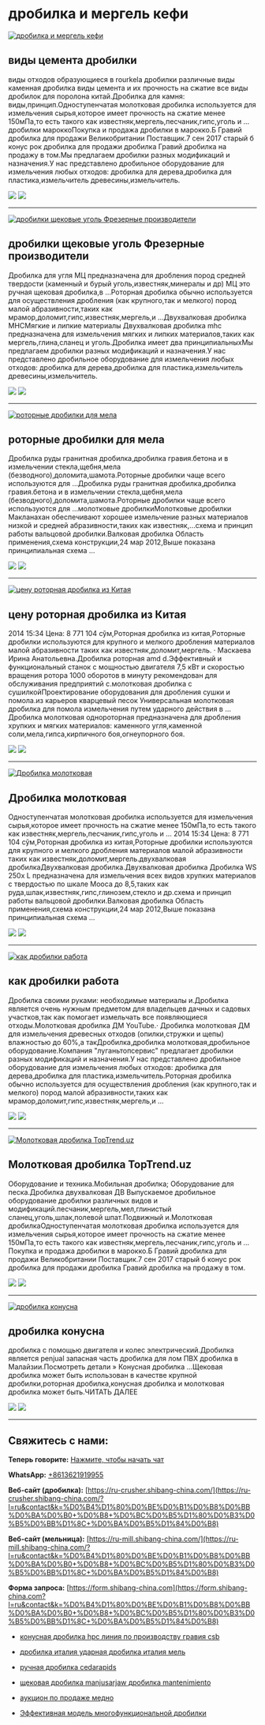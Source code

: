 # дробилка и мергель кефи

<a href="https://swt.shibang-china.com/?l=ru&img&k=%D0%B4%D1%80%D0%BE%D0%B1%D0%B8%D0%BB%D0%BA%D0%B0+%D0%B8+%D0%BC%D0%B5%D1%80%D0%B3%D0%B5%D0%BB%D1%8C+%D0%BA%D0%B5%D1%84%D0%B8" target="_blank">![дробилка и мергель кефи](http://static.shibang-china.com/all-800x300/394.jpg)</a>

## виды цемента дробилки
виды отходов образующиеся в rourkela дробилки различные виды каменная дробилка виды цемента и их прочность на сжатие все виды дробилок для поролона китай.Дробилка для камня: виды,принцип.Одноступенчатая молотковая дробилка используется для измельчения сырья,которое имеет прочность на сжатие менее 150мПа,то есть такого как известняк,мергель,песчаник,гипс,уголь и …дробилки мароккоПокупка и продажа дробилки в марокко.Б Гравий дробилка для продажи Великобритании Поставщик.7 сен 2017 старый б конус рок дробилка для продажи дробилка Гравий дробилка на продажу в том.Мы предлагаем дробилки разных модификаций и назначения.У нас представлено дробильное оборудование для измельчения любых отходов: дробилка для дерева,дробилка для пластика,измельчитель древесины,измельчитель.


<a href="https://whatsapp.shibangsoft.com/WhatsApp.php" target="_blank" title="WhatsApp">![](http://static.shibang-china.com/icon/whatsapp.png)</a> <a href="https://swt.shibang-china.com/?l=ru&icon&k=%D0%B4%D1%80%D0%BE%D0%B1%D0%B8%D0%BB%D0%BA%D0%B0+%D0%B8+%D0%BC%D0%B5%D1%80%D0%B3%D0%B5%D0%BB%D1%8C+%D0%BA%D0%B5%D1%84%D0%B8" target="_blank">![](http://static.shibang-china.com/icon/chat-ru.png)</a>

---

<a href="https://swt.shibang-china.com/?l=ru&img&k=%D0%B4%D1%80%D0%BE%D0%B1%D0%B8%D0%BB%D0%BA%D0%B0+%D0%B8+%D0%BC%D0%B5%D1%80%D0%B3%D0%B5%D0%BB%D1%8C+%D0%BA%D0%B5%D1%84%D0%B8" target="_blank">![дробилки щековые уголь Фрезерные производители](http://static.shibang-china.com/all-800x300/895.jpg)</a>

## дробилки щековые уголь Фрезерные производители
Дробилка для угля МЦ предназначена для дробления пород средней твердости (каменный и бурый уголь,известняк,минералы и др) МЦ это ручная щековая дробилка,в …Роторная дробилка обычно используется для осуществления дробления (как крупного,так и мелкого) пород малой абразивности,таких как мрамор,доломит,гипс,известняк,мергель,и …Двухвалковая дробилка МНСМягкие и липкие материалы Двухвалковая дробилка mhc предназначена для измельчения мягких и липких материалов,таких как мергель,глина,сланец и уголь.Дробилка имеет два принципиальныхМы предлагаем дробилки разных модификаций и назначения.У нас представлено дробильное оборудование для измельчения любых отходов: дробилка для дерева,дробилка для пластика,измельчитель древесины,измельчитель.


<a href="https://whatsapp.shibangsoft.com/WhatsApp.php" target="_blank" title="WhatsApp">![](http://static.shibang-china.com/icon/whatsapp.png)</a> <a href="https://swt.shibang-china.com/?l=ru&icon&k=%D0%B4%D1%80%D0%BE%D0%B1%D0%B8%D0%BB%D0%BA%D0%B0+%D0%B8+%D0%BC%D0%B5%D1%80%D0%B3%D0%B5%D0%BB%D1%8C+%D0%BA%D0%B5%D1%84%D0%B8" target="_blank">![](http://static.shibang-china.com/icon/chat-ru.png)</a>

---

<a href="https://swt.shibang-china.com/?l=ru&img&k=%D0%B4%D1%80%D0%BE%D0%B1%D0%B8%D0%BB%D0%BA%D0%B0+%D0%B8+%D0%BC%D0%B5%D1%80%D0%B3%D0%B5%D0%BB%D1%8C+%D0%BA%D0%B5%D1%84%D0%B8" target="_blank">![роторные дробилки для мела](http://static.shibang-china.com/all-800x300/1308.jpg)</a>

## роторные дробилки для мела
Дробилка руды гранитная дробилка,дробилка гравия.бетона и в измельчении стекла,щебня,мела (безводного),доломита,шамота.Роторные дробилки чаще всего используются для …Дробилка руды гранитная дробилка,дробилка гравия.бетона и в измельчении стекла,щебня,мела (безводного),доломита,шамота.Роторные дробилки чаще всего используются для …молотковые дробилкиМолотковые дробилки Макланахан обеспечивают хорошее измельчение разных материалов низкой и средней абразивности,таких как известняк,…схема и принцип работы вальцовой дробилки.Валковая дробилка Область применения,схема конструкции,24 мар 2012,Выше показана принципиальная схема …


<a href="https://whatsapp.shibangsoft.com/WhatsApp.php" target="_blank" title="WhatsApp">![](http://static.shibang-china.com/icon/whatsapp.png)</a> <a href="https://swt.shibang-china.com/?l=ru&icon&k=%D0%B4%D1%80%D0%BE%D0%B1%D0%B8%D0%BB%D0%BA%D0%B0+%D0%B8+%D0%BC%D0%B5%D1%80%D0%B3%D0%B5%D0%BB%D1%8C+%D0%BA%D0%B5%D1%84%D0%B8" target="_blank">![](http://static.shibang-china.com/icon/chat-ru.png)</a>

---

<a href="https://swt.shibang-china.com/?l=ru&img&k=%D0%B4%D1%80%D0%BE%D0%B1%D0%B8%D0%BB%D0%BA%D0%B0+%D0%B8+%D0%BC%D0%B5%D1%80%D0%B3%D0%B5%D0%BB%D1%8C+%D0%BA%D0%B5%D1%84%D0%B8" target="_blank">![цену роторная дробилка из Китая](http://static.shibang-china.com/all-800x300/800.jpg)</a>

## цену роторная дробилка из Китая
2014 15:34 Цена: 8 771 104 сўм,Роторная дробилка из китая,Роторные дробилки используются для крупного и мелкого дробления материалов малой абразивности таких как известняк,доломит,мергель.&nbsp;&#0183;&#32;Маскаева Ирина Анатольевна.Дробилка роторная amd d.Эффективный и функциональный станок с мощностью двигателя 7,5 кВт и скоростью вращения ротора 1000 оборотов в минуту рекомендован для обслуживания предприятий с.молотковая дробилка с сушилкойПроектирование оборудования для дробления сушки и помола.из карьеров кварцевый песок Универсальная молотковая дробилка для помола измельчения путем ударного действия в …Дробилка молотковая однороторная предназначена для дробления хрупких и мягких материалов: каменного угля,каменной соли,мела,гипса,кирпичного боя,огнеупорного боя.


<a href="https://whatsapp.shibangsoft.com/WhatsApp.php" target="_blank" title="WhatsApp">![](http://static.shibang-china.com/icon/whatsapp.png)</a> <a href="https://swt.shibang-china.com/?l=ru&icon&k=%D0%B4%D1%80%D0%BE%D0%B1%D0%B8%D0%BB%D0%BA%D0%B0+%D0%B8+%D0%BC%D0%B5%D1%80%D0%B3%D0%B5%D0%BB%D1%8C+%D0%BA%D0%B5%D1%84%D0%B8" target="_blank">![](http://static.shibang-china.com/icon/chat-ru.png)</a>

---

<a href="https://swt.shibang-china.com/?l=ru&img&k=%D0%B4%D1%80%D0%BE%D0%B1%D0%B8%D0%BB%D0%BA%D0%B0+%D0%B8+%D0%BC%D0%B5%D1%80%D0%B3%D0%B5%D0%BB%D1%8C+%D0%BA%D0%B5%D1%84%D0%B8" target="_blank">![Дробилка молотковая](http://static.shibang-china.com/all-800x300/1114.jpg)</a>

## Дробилка молотковая
Одноступенчатая молотковая дробилка используется для измельчения сырья,которое имеет прочность на сжатие менее 150мПа,то есть такого как известняк,мергель,песчаник,гипс,уголь и … 2014 15:34 Цена: 8 771 104 сўм,Роторная дробилка из китая,Роторные дробилки используются для крупного и мелкого дробления материалов малой абразивности таких как известняк,доломит,мергель.двухвалковая дробилкаДвухвалковая дробилка.Двухвалковая дробилка Дробилка WS 250x L предназначена для измельчения всех видов хрупких материалов с твердостью по шкале Мооса до 8,5,таких как руда,шлак,известняк,гипс,глинозем,стекло и др.схема и принцип работы вальцовой дробилки.Валковая дробилка Область применения,схема конструкции,24 мар 2012,Выше показана принципиальная схема …


<a href="https://whatsapp.shibangsoft.com/WhatsApp.php" target="_blank" title="WhatsApp">![](http://static.shibang-china.com/icon/whatsapp.png)</a> <a href="https://swt.shibang-china.com/?l=ru&icon&k=%D0%B4%D1%80%D0%BE%D0%B1%D0%B8%D0%BB%D0%BA%D0%B0+%D0%B8+%D0%BC%D0%B5%D1%80%D0%B3%D0%B5%D0%BB%D1%8C+%D0%BA%D0%B5%D1%84%D0%B8" target="_blank">![](http://static.shibang-china.com/icon/chat-ru.png)</a>

---

<a href="https://swt.shibang-china.com/?l=ru&img&k=%D0%B4%D1%80%D0%BE%D0%B1%D0%B8%D0%BB%D0%BA%D0%B0+%D0%B8+%D0%BC%D0%B5%D1%80%D0%B3%D0%B5%D0%BB%D1%8C+%D0%BA%D0%B5%D1%84%D0%B8" target="_blank">![как дробилки работа](http://static.shibang-china.com/all-800x300/250.jpg)</a>

## как дробилки работа
Дробилка своими руками: необходимые материалы и.Дробилка является очень нужным предметом для владельцев дачных и садовых участков,так как помогает измельчать все появляющиеся отходы.Молотковая дробилка ДМ YouTube.&#183; Дробилка молотковая ДМ для измельчения древесных отходов (опилки,стружки и щепы) влажностью до 60%,а такДробилка,дробилка молотковая,дробильное оборудование.Компания &quot;луганьтопсервис&quot; предлагает дробилки разных модификаций и назначения.У нас представлено дробильное оборудование для измельчения любых отходов: дробилка для дерева,дробилка для пластика,измельчитель.Роторная дробилка обычно используется для осуществления дробления (как крупного,так и мелкого) пород малой абразивности,таких как мрамор,доломит,гипс,известняк,мергель,и …


<a href="https://whatsapp.shibangsoft.com/WhatsApp.php" target="_blank" title="WhatsApp">![](http://static.shibang-china.com/icon/whatsapp.png)</a> <a href="https://swt.shibang-china.com/?l=ru&icon&k=%D0%B4%D1%80%D0%BE%D0%B1%D0%B8%D0%BB%D0%BA%D0%B0+%D0%B8+%D0%BC%D0%B5%D1%80%D0%B3%D0%B5%D0%BB%D1%8C+%D0%BA%D0%B5%D1%84%D0%B8" target="_blank">![](http://static.shibang-china.com/icon/chat-ru.png)</a>

---

<a href="https://swt.shibang-china.com/?l=ru&img&k=%D0%B4%D1%80%D0%BE%D0%B1%D0%B8%D0%BB%D0%BA%D0%B0+%D0%B8+%D0%BC%D0%B5%D1%80%D0%B3%D0%B5%D0%BB%D1%8C+%D0%BA%D0%B5%D1%84%D0%B8" target="_blank">![Молотковая дробилка TopTrend.uz](http://static.shibang-china.com/all-800x300/900.jpg)</a>

## Молотковая дробилка TopTrend.uz
Оборудование и техника.Мобильная дробилка; Оборудование для песка.Дробилка двухвалковая ДВ Выпускаемое дробильное оборудование дробилки различных видов и модификаций.песчаник,мергель,мел,глинистый сланец,уголь,шлак,полевой шпат.Подвижный и.Молотковая дробилкаОдноступенчатая молотковая дробилка используется для измельчения сырья,которое имеет прочность на сжатие менее 150мПа,то есть такого как известняк,мергель,песчаник,гипс,уголь и …Покупка и продажа дробилки в марокко.Б Гравий дробилка для продажи Великобритании Поставщик.7 сен 2017 старый б конус рок дробилка для продажи дробилка Гравий дробилка на продажу в том.


<a href="https://whatsapp.shibangsoft.com/WhatsApp.php" target="_blank" title="WhatsApp">![](http://static.shibang-china.com/icon/whatsapp.png)</a> <a href="https://swt.shibang-china.com/?l=ru&icon&k=%D0%B4%D1%80%D0%BE%D0%B1%D0%B8%D0%BB%D0%BA%D0%B0+%D0%B8+%D0%BC%D0%B5%D1%80%D0%B3%D0%B5%D0%BB%D1%8C+%D0%BA%D0%B5%D1%84%D0%B8" target="_blank">![](http://static.shibang-china.com/icon/chat-ru.png)</a>

---

<a href="https://swt.shibang-china.com/?l=ru&img&k=%D0%B4%D1%80%D0%BE%D0%B1%D0%B8%D0%BB%D0%BA%D0%B0+%D0%B8+%D0%BC%D0%B5%D1%80%D0%B3%D0%B5%D0%BB%D1%8C+%D0%BA%D0%B5%D1%84%D0%B8" target="_blank">![дробилка конусна](http://static.shibang-china.com/all-800x300/151.jpg)</a>

## дробилка конусна
дробилка с помощью двигателя и колес электрический.Дробилка является penjual запасная часть дробилка для лом ПВХ дробилка в Малайзии.Посмотреть детали &#187; Конусная дробилка …Щековая дробилка может быть использован в качестве крупной дробилки,роторная дробилка,конусная дробилка и молотковая дробилка может быть.ЧИТАТЬ ДАЛЕЕ

<a href="https://whatsapp.shibangsoft.com/WhatsApp.php" target="_blank" title="WhatsApp">![](http://static.shibang-china.com/icon/whatsapp.png)</a> <a href="https://swt.shibang-china.com/?l=ru&icon&k=%D0%B4%D1%80%D0%BE%D0%B1%D0%B8%D0%BB%D0%BA%D0%B0+%D0%B8+%D0%BC%D0%B5%D1%80%D0%B3%D0%B5%D0%BB%D1%8C+%D0%BA%D0%B5%D1%84%D0%B8" target="_blank">![](http://static.shibang-china.com/icon/chat-ru.png)</a>

---
## Свяжитесь с нами:

**Теперь говорите:** [Нажмите, чтобы начать чат](https://swt.shibang-china.com?l=ru&contact&k=%D0%B4%D1%80%D0%BE%D0%B1%D0%B8%D0%BB%D0%BA%D0%B0+%D0%B8+%D0%BC%D0%B5%D1%80%D0%B3%D0%B5%D0%BB%D1%8C+%D0%BA%D0%B5%D1%84%D0%B8)

**WhatsApp:**  [+8613621919955](https://whatsapp.shibangsoft.com/WhatsApp.php)

**Веб-сайт (дробилка):** [https://ru-crusher.shibang-china.com/](https://ru-crusher.shibang-china.com/?l=ru&contact&k=%D0%B4%D1%80%D0%BE%D0%B1%D0%B8%D0%BB%D0%BA%D0%B0+%D0%B8+%D0%BC%D0%B5%D1%80%D0%B3%D0%B5%D0%BB%D1%8C+%D0%BA%D0%B5%D1%84%D0%B8)

**Веб-сайт (мельница):** [https://ru-mill.shibang-china.com/](https://ru-mill.shibang-china.com/?l=ru&contact&k=%D0%B4%D1%80%D0%BE%D0%B1%D0%B8%D0%BB%D0%BA%D0%B0+%D0%B8+%D0%BC%D0%B5%D1%80%D0%B3%D0%B5%D0%BB%D1%8C+%D0%BA%D0%B5%D1%84%D0%B8)

**Форма запроса:** [https://form.shibang-china.com](https://form.shibang-china.com?l=ru&contact&k=%D0%B4%D1%80%D0%BE%D0%B1%D0%B8%D0%BB%D0%BA%D0%B0+%D0%B8+%D0%BC%D0%B5%D1%80%D0%B3%D0%B5%D0%BB%D1%8C+%D0%BA%D0%B5%D1%84%D0%B8)

* [конусная дробилка hpc линия по производству гравия csb](../122/%D0%BA%D0%BE%D0%BD%D1%83%D1%81%D0%BD%D0%B0%D1%8F%20%D0%B4%D1%80%D0%BE%D0%B1%D0%B8%D0%BB%D0%BA%D0%B0%20hpc%20%D0%BB%D0%B8%D0%BD%D0%B8%D1%8F%20%D0%BF%D0%BE%20%D0%BF%D1%80%D0%BE%D0%B8%D0%B7%D0%B2%D0%BE%D0%B4%D1%81%D1%82%D0%B2%D1%83%20%D0%B3%D1%80%D0%B0%D0%B2%D0%B8%D1%8F%20csb.md)

* [дробилка италия ударная дробилка италия мель](../121/%D0%B4%D1%80%D0%BE%D0%B1%D0%B8%D0%BB%D0%BA%D0%B0%20%D0%B8%D1%82%D0%B0%D0%BB%D0%B8%D1%8F%20%D1%83%D0%B4%D0%B0%D1%80%D0%BD%D0%B0%D1%8F%20%D0%B4%D1%80%D0%BE%D0%B1%D0%B8%D0%BB%D0%BA%D0%B0%20%D0%B8%D1%82%D0%B0%D0%BB%D0%B8%D1%8F%20%D0%BC%D0%B5%D0%BB%D1%8C.md)

* [ручная дробилка cedarapids](../121/%D1%80%D1%83%D1%87%D0%BD%D0%B0%D1%8F%20%D0%B4%D1%80%D0%BE%D0%B1%D0%B8%D0%BB%D0%BA%D0%B0%20cedarapids.md)

* [щековая дробилка manjusarjaw дробилка mantenimiento](../121/%D1%89%D0%B5%D0%BA%D0%BE%D0%B2%D0%B0%D1%8F%20%D0%B4%D1%80%D0%BE%D0%B1%D0%B8%D0%BB%D0%BA%D0%B0%20manjusarjaw%20%D0%B4%D1%80%D0%BE%D0%B1%D0%B8%D0%BB%D0%BA%D0%B0%20mantenimiento.md)

* [аукцион по продаже медно](../121/%D0%B0%D1%83%D0%BA%D1%86%D0%B8%D0%BE%D0%BD%20%D0%BF%D0%BE%20%D0%BF%D1%80%D0%BE%D0%B4%D0%B0%D0%B6%D0%B5%20%D0%BC%D0%B5%D0%B4%D0%BD%D0%BE.md)

* [Эффективная модель многофункциональной дробилки](../121/%D0%AD%D1%84%D1%84%D0%B5%D0%BA%D1%82%D0%B8%D0%B2%D0%BD%D0%B0%D1%8F%20%D0%BC%D0%BE%D0%B4%D0%B5%D0%BB%D1%8C%20%D0%BC%D0%BD%D0%BE%D0%B3%D0%BE%D1%84%D1%83%D0%BD%D0%BA%D1%86%D0%B8%D0%BE%D0%BD%D0%B0%D0%BB%D1%8C%D0%BD%D0%BE%D0%B9%20%D0%B4%D1%80%D0%BE%D0%B1%D0%B8%D0%BB%D0%BA%D0%B8.md)